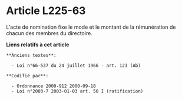# Article L225-63

L'acte de nomination fixe le mode et le montant de la rémunération de chacun des membres du directoire.

**Liens relatifs à cet article**

	**Anciens textes**:

	  - Loi n°66-537 du 24 juillet 1966 - art. 123 (Ab)

	**Codifié par**:

	  - Ordonnance 2000-912 2000-09-18
	  - Loi n°2003-7 2003-01-03 art. 50 I (ratification)
